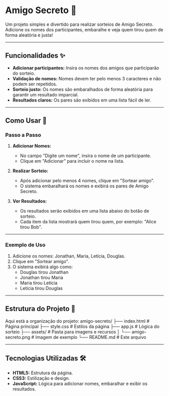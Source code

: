 # Amigo Secreto 🎁

Um projeto simples e divertido para realizar sorteios de Amigo Secreto. Adicione os nomes dos participantes, embaralhe e veja quem tirou quem de forma aleatória e justa!

---

## Funcionalidades ✨

- **Adicionar participantes:** Insira os nomes dos amigos que participarão do sorteio.
- **Validação de nomes:** Nomes devem ter pelo menos 3 caracteres e não podem ser repetidos.
- **Sorteio justo:** Os nomes são embaralhados de forma aleatória para garantir um resultado imparcial.
- **Resultados claros:** Os pares são exibidos em uma lista fácil de ler.

---

## Como Usar 🚀

### Passo a Passo

1. **Adicionar Nomes:**
   - No campo "Digite um nome", insira o nome de um participante.
   - Clique em "Adicionar" para incluir o nome na lista.

2. **Realizar Sorteio:**
   - Após adicionar pelo menos 4 nomes, clique em "Sortear amigo".
   - O sistema embaralhará os nomes e exibirá os pares de Amigo Secreto.

3. **Ver Resultados:**
   - Os resultados serão exibidos em uma lista abaixo do botão de sorteio.
   - Cada item da lista mostrará quem tirou quem, por exemplo: "Alice tirou Bob".

---

### Exemplo de Uso

1. Adicione os nomes: Jonathan, Maria, Letícia, Douglas.
2. Clique em "Sortear amigo".
3. O sistema exibirá algo como:
   - Douglas tirou Jonathan
   - Jonathan tirou Maria
   - Maria tirou Letícia
   - Letícia tirou Douglas

---

## Estrutura do Projeto 📂

Aqui está a organização do projeto:
amigo-secreto/
├── index.html # Página principal
├── style.css # Estilos da página
├── app.js # Lógica do sorteio
├── assets/ # Pasta para imagens e recursos
│ └── amigo-secreto.png # Imagem de exemplo
└── README.md # Este arquivo

---

## Tecnologias Utilizadas 🛠️

- **HTML5:** Estrutura da página.
- **CSS3:** Estilização e design.
- **JavaScript:** Lógica para adicionar nomes, embaralhar e exibir os resultados.

